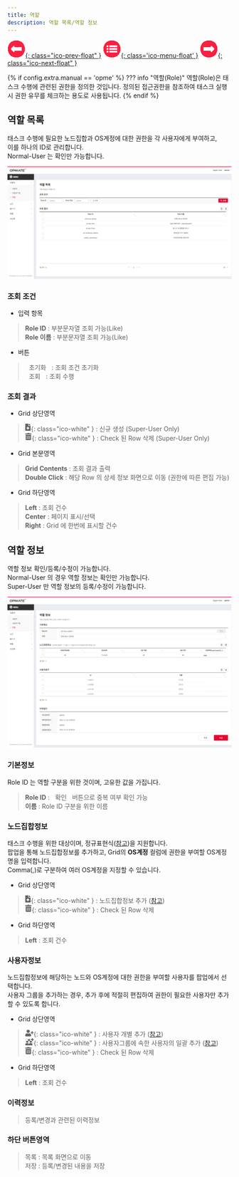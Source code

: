 ```yaml
---
title: 역할
description: 역할 목록/역할 정보
---
```


<link rel="stylesheet" type="text/css" href="css/opme.css">

<!-- Defined -->
[role-lst]: img/role-lst.png
[role-dtl]: img/role-dtl.png
[ico-del]: img/icon/ico-del.png
[ico-add]: img/icon/ico-add.png
[ico-adduser]: img/icon/ico-adduser.png
[ico-addusergrp]: img/icon/ico-addusergrp.png
[popup-user]: PopupUser.md
[popup-usergrp]: PopupUserGroup.md
[popup-node]: PopupNode.md

<!-- Floating Menu -->
[prev]: UserGroup.html "사용자그룹"
[menu]: index.html "목차"
[next]: Node.html "노드"
[ico-prev]: img/icon/ico-prev.png
[ico-menu]: img/icon/ico-menu.png
[ico-next]: img/icon/ico-next.png
[![이전][ico-prev]{: class="ico-prev-float" }][prev]
[![목차][ico-menu]{: class='ico-menu-float' }][menu]
[![다음][ico-next]{: class="ico-next-float" }][next]


{% if config.extra.manual == 'opme' %}
??? info "역할(Role)"
    역할(Role)은 태스크 수행에 관련된 권한을 정의한 것입니다. 정의된 접근권한을 참조하여 태스크 실행시 권한 유무를 체크하는 용도로 사용됩니다.
{% endif %}

## 역할 목록
태스크 수행에 필요한 노드집합과 OS계정에 대한 권한을 각 사용자에게 부여하고,  
이를 하나의 ID로 관리합니다.  
Normal-User 는 확인만 가능합니다.

![역할 목록][role-lst]

### **조회 조건**

- 입력 항목  
> **Role ID** : 부분문자열 조회 가능(Like)   
> **Role 이름** : 부분문자열 조회 가능(Like)  

- 버튼  
> <kbd class="btn-gray">&nbsp;초기화&nbsp;</kbd> : 조회 조건 초기화  
> <kbd class="btn-red">&nbsp;조회&nbsp;</kbd> : 조회 수행  
 
### **조회 결과**

- Grid 상단영역    
> ![추가/등록][ico-add]{: class="ico-white" } : 신규 생성 (Super-User Only)  
> ![삭제][ico-del]{: class="ico-white" } : Check 된 Row 삭제 (Super-User Only)

- Grid 본문영역  
> **Grid Contents** : 조회 결과 출력  
> **Double Click** : 해당 Row 의 상세 정보 화면으로 이동 (권한에 따른 편집 가능)

- Grid 하단영역  
> **Left** : 조회 건수  
> **Center** : 페이지 표시/선택  
> **Right** : Grid 에 한번에 표시할 건수  

## 역할 정보
역할 정보 확인/등록/수정이 가능합니다.  
Normal-User 의 경우 역할 정보는 확인만 가능합니다.  
Super-User 만 역할 정보의 등록/수정이 가능합니다.  

![역할 정보][role-dtl]
 
### **기본정보**
Role ID 는 역할 구분을 위한 것이며, 고유한 값을 가집니다.  

> **Role ID** : <kbd class="btn-gray">&nbsp;확인&nbsp;</kbd> 버튼으로 중복 여부 확인 가능    
> **이름** : Role ID 구분을 위한 이름

### **노드집합정보**  
태스크 수행을 위한 대상이며, 정규표현식([참고](https://regexr.com))을 지원합니다.  
팝업을 통해 노드집합정보를 추가하고, Grid의 **OS계정** 컬럼에 권한을 부여할 OS계정명을 입력합니다.  
Comma(,)로 구분하여 여러 OS계정을 지정할 수 있습니다.


- Grid 상단영역  
> ![추가/등록][ico-add]{: class="ico-white" } : 노드집합정보 추가 ([참고][popup-node])  
> ![삭제][ico-del]{: class="ico-white" } : Check 된 Row 삭제

- Grid 하단영역  
> **Left** : 조회 건수

### **사용자정보**
노드집합정보에 해당하는 노드와 OS계정에 대한 권한을 부여할 사용자를 팝업에서 선택합니다.  
사용자 그룹을 추가하는 경우, 추가 후에 적절히 편집하여 권한이 필요한 사용자만 추가할 수 있도록 합니다.

- Grid 상단영역  
> ![추가/등록][ico-adduser]{: class="ico-white" } : 사용자 개별 추가 ([참고][popup-user])  
> ![추가/등록][ico-addusergrp]{: class="ico-white" } : 사용자그룹에 속한 사용자의 일괄 추가 ([참고][popup-usergrp])  
> ![삭제][ico-del]{: class="ico-white" } : Check 된 Row 삭제

- Grid 하단영역  
> **Left** : 조회 건수

### **이력정보**
> 등록/변경과 관련된 이력정보

### **하단 버튼영역**
> <kbd class="btn-gray">목록</kbd> : 목록 화면으로 이동  
> <kbd class="btn-gray">저장</kbd> : 등록/변경된 내용을 저장  

